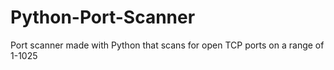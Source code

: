 # Python-Port-Scanner
Port scanner made with Python that scans for open TCP ports on a range of 1-1025
